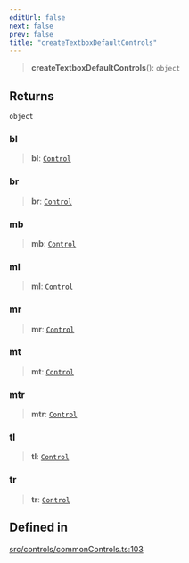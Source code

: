 ```yaml
---
editUrl: false
next: false
prev: false
title: "createTextboxDefaultControls"
---
```


> **createTextboxDefaultControls**(): `object`

## Returns

`object`

### bl

> **bl**: [`Control`](/api/classes/control/)

### br

> **br**: [`Control`](/api/classes/control/)

### mb

> **mb**: [`Control`](/api/classes/control/)

### ml

> **ml**: [`Control`](/api/classes/control/)

### mr

> **mr**: [`Control`](/api/classes/control/)

### mt

> **mt**: [`Control`](/api/classes/control/)

### mtr

> **mtr**: [`Control`](/api/classes/control/)

### tl

> **tl**: [`Control`](/api/classes/control/)

### tr

> **tr**: [`Control`](/api/classes/control/)

## Defined in

[src/controls/commonControls.ts:103](https://github.com/fabricjs/fabric.js/blob/5c1240d8b4662e45868dd33f385f941de21c8e9c/src/controls/commonControls.ts#L103)
